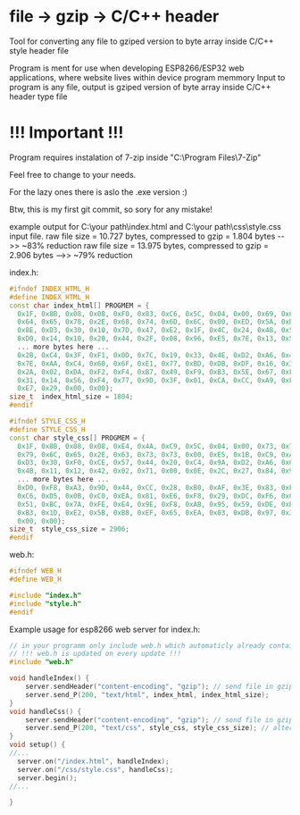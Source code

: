 # file -> gzip -> C/C++ header
Tool for converting any file to gziped version to byte array inside C/C++ style header file 

Program is ment for use when developing ESP8266/ESP32 web applications, where website lives within device program memmory
Input to program is any file, output is gziped version of byte array inside C/C++ header type file


# !!! Important  !!!
Program requires instalation of 7-zip inside "C:\Program Files\7-Zip"

Feel free to change to your needs. 

For the lazy ones there is aslo the .exe version :)

Btw, this is my first git commit, so sory for any mistake! 

example output for C:\\your path\index.html and C:\\your path\css\style.css input file.
raw file size = 10.727 bytes, compressed to gzip = 1.804 bytes -->> ~83% reduction
raw file size = 13.975 bytes, compressed to gzip = 2.906 bytes -->> ~79% reduction

index.h:
```c++
#ifndef INDEX_HTML_H
#define INDEX_HTML_H
const char index_html[] PROGMEM = {
  0x1F, 0x8B, 0x08, 0x08, 0xF0, 0x83, 0xC6, 0x5C, 0x04, 0x00, 0x69, 0x6E, 
  0x64, 0x65, 0x78, 0x2E, 0x68, 0x74, 0x6D, 0x6C, 0x00, 0xED, 0x5A, 0xDB, 
  0x8E, 0xD3, 0x30, 0x10, 0x7D, 0x47, 0xE2, 0x1F, 0x4C, 0x24, 0x48, 0x57, 
  0xD0, 0x14, 0x10, 0x20, 0x44, 0x2F, 0x08, 0x96, 0xE5, 0x7E, 0x13, 0x5B, 
  ... more bytes here ...
  0x2B, 0xC4, 0x3F, 0xF1, 0x0D, 0x7C, 0x19, 0x33, 0x4E, 0xD2, 0xA6, 0x4D, 
  0x7E, 0xAA, 0xC4, 0x60, 0x6F, 0xE1, 0x77, 0xBD, 0xDB, 0xDF, 0x16, 0x3F, 
  0x2A, 0x02, 0xDA, 0xF2, 0xF4, 0xB7, 0x49, 0xF9, 0xB3, 0x5E, 0x67, 0xF6, 
  0x31, 0x14, 0x56, 0xF4, 0x77, 0x9D, 0x3F, 0x01, 0xCA, 0xCC, 0xA9, 0xE5, 
  0xE7, 0x29, 0x00, 0x00};
size_t  index_html_size = 1804;
#endif
```

```c++
#ifndef STYLE_CSS_H
#define STYLE_CSS_H
const char style_css[] PROGMEM = {
  0x1F, 0x8B, 0x08, 0x08, 0xE4, 0x4A, 0xC9, 0x5C, 0x04, 0x00, 0x73, 0x74, 
  0x79, 0x6C, 0x65, 0x2E, 0x63, 0x73, 0x73, 0x00, 0xE5, 0x1B, 0xC9, 0xAE, 
  0xD3, 0x30, 0xF0, 0xCE, 0x57, 0x44, 0x20, 0xC4, 0x9A, 0xD2, 0xA6, 0x0D, 
  0x4B, 0x11, 0x12, 0x42, 0x02, 0x71, 0x00, 0x0E, 0x2C, 0x27, 0x84, 0x90, 
  ... more bytes here ...
  0xD0, 0xF8, 0xA3, 0x9D, 0x44, 0xCC, 0x28, 0xB0, 0xAF, 0x3E, 0x83, 0xE3, 
  0xC6, 0xD5, 0x0B, 0xC0, 0xEA, 0x81, 0xE6, 0xF8, 0x29, 0xDC, 0xF6, 0x01, 
  0x51, 0xBC, 0x7A, 0xFE, 0xE4, 0x9E, 0xF8, 0xAB, 0x95, 0x59, 0xDE, 0xB6, 
  0xB3, 0x1D, 0xE2, 0x5B, 0xB8, 0xEF, 0x65, 0xEA, 0x03, 0xDB, 0x97, 0x36, 
  0x00, 0x00};
size_t  style_css_size = 2906;
#endif
```


web.h:
```c++
#ifndef WEB_H
#define WEB_H

#include "index.h"
#include "style.h"
#endif
```

Example usage for esp8266 web server for index.h:
```c++
// in your programm only include web.h which automaticly already contains all other headers 
// !!! web.h is updated on every update !!!
#include "web.h"

void handleIndex() {
    server.sendHeader("content-encoding", "gzip"); // send file in gzip format
    server.send_P(200, "text/html", index_html, index_html_size);
}
void handleCss() {
    server.sendHeader("content-encoding", "gzip"); // send file in gzip format
    server.send_P(200, "text/css", style_css, style_css_size); // alternative to style_css_size is sizeof(style_css)
}
void setup() {
//...
  server.on("/index.html", handleIndex);
  server.on("/css/style.css", handleCss);
  server.begin();
//...

}
```





